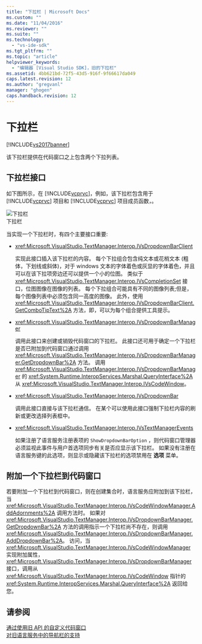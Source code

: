 ```yaml
---
title: "下拉栏 | Microsoft Docs"
ms.custom: ""
ms.date: "11/04/2016"
ms.reviewer: ""
ms.suite: ""
ms.technology: 
  - "vs-ide-sdk"
ms.tgt_pltfrm: ""
ms.topic: "article"
helpviewer_keywords: 
  - "编辑器 [Visual Studio SDK]，旧的下拉栏"
ms.assetid: 4bb621bd-72f5-43d5-916f-9f66617da049
caps.latest.revision: 12
ms.author: "gregvanl"
manager: "ghogen"
caps.handback.revision: 12
---
```

# 下拉栏
[!INCLUDE[vs2017banner](../code-quality/includes/vs2017banner.md)]

该下拉栏提供在代码窗口之上包含两个下拉列表。  
  
## 下拉栏接口  
 如下图所示，在 [!INCLUDE[vcprvc](../debugger/includes/vcprvc_md.md)]，例如，该下拉栏包含用于 [!INCLUDE[vcprvc](../debugger/includes/vcprvc_md.md)] 项目和 [!INCLUDE[vcprvc](../debugger/includes/vcprvc_md.md)] 项目成员函数，。  
  
 ![下拉栏](~/extensibility/media/vsdropdown_bar.gif "vsDropdown\_bar")  
下拉栏  
  
 当实现一个下拉栏时，有四个主要接口重要:  
  
-   <xref:Microsoft.VisualStudio.TextManager.Interop.IVsDropdownBarClient>  
  
     实现此接口插入该下拉栏的内容。  每个下拉组合包含纯文本或花梢文本 \(粗体，下划线或斜体\)，对于 windows 文本的字体着色或灰显的字体着色，并且可以在该下拉项旁边还可以提供一个小的位图。  类似于 <xref:Microsoft.VisualStudio.TextManager.Interop.IVsCompletionSet> 接口，位图图像在图像的列表。  每个下拉组合可能具有不同的图像列表;但是，每个图像列表中必须包含同一高度的图像。  此外，使用 <xref:Microsoft.VisualStudio.TextManager.Interop.IVsDropdownBarClient.GetComboTipText%2A> 方法，即，可以为每个组合提供工具提示。  
  
-   <xref:Microsoft.VisualStudio.TextManager.Interop.IVsDropdownBarManager>  
  
     调用此接口来创建或销毁代码窗口的下拉栏。  此接口还可用于确定一个下拉栏是否已附加到代码窗口通过调用 <xref:Microsoft.VisualStudio.TextManager.Interop.IVsDropdownBarManager.GetDropdownBar%2A> 方法。  调用 <xref:Microsoft.VisualStudio.TextManager.Interop.IVsDropdownBarManager> 的 <xref:System.Runtime.InteropServices.Marshal.QueryInterface%2A> 从 <xref:Microsoft.VisualStudio.TextManager.Interop.IVsCodeWindow>。  
  
-   <xref:Microsoft.VisualStudio.TextManager.Interop.IVsDropdownBar>  
  
     调用此接口直接与该下拉栏通信。  在某个可以使用此接口强制下拉栏内容的刷新或更改选择列表框中。  
  
-   <xref:Microsoft.VisualStudio.TextManager.Interop.IVsTextManagerEvents>  
  
     如果注册了语言服务注册表项的 `ShowDropdownBarOption` ，则代码窗口管理器必须监视此事件与用户首选项同步有关是否应显示该下拉栏。  如果没有注册在语言服务键的此选项，则显示或隐藏该下拉栏的选项禁用在 **选项** 菜单。  
  
## 附加一个下拉栏到代码窗口  
 若要附加一个下拉栏到代码窗口，则在创建集合时，语言服务应附加到该下拉栏，当 <xref:Microsoft.VisualStudio.TextManager.Interop.IVsCodeWindowManager.AddAdornments%2A> 调用方法时。  如果对 <xref:Microsoft.VisualStudio.TextManager.Interop.IVsDropdownBarManager.GetDropdownBar%2A> 方法的调用指示一个下拉栏尚不存在，则调用 <xref:Microsoft.VisualStudio.TextManager.Interop.IVsDropdownBarManager.AddDropdownBar%2A>。  访问，当 <xref:Microsoft.VisualStudio.TextManager.Interop.IVsCodeWindowManager> 实现附加属性， <xref:Microsoft.VisualStudio.TextManager.Interop.IVsDropdownBarManager> 接口，调用从 <xref:Microsoft.VisualStudio.TextManager.Interop.IVsCodeWindow> 指针的 <xref:System.Runtime.InteropServices.Marshal.QueryInterface%2A> 返回给您。  
  
## 请参阅  
 [通过使用旧 API 的自定义代码窗口](../extensibility/customizing-code-windows-by-using-the-legacy-api.md)   
 [对旧语言服务中的导航栏的支持](../extensibility/internals/support-for-the-navigation-bar-in-a-legacy-language-service.md)